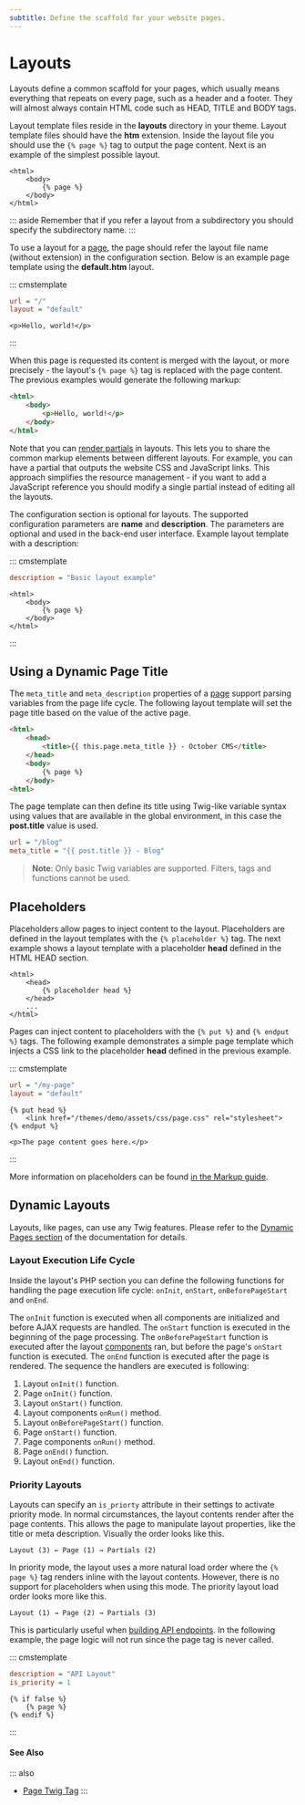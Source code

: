 ```yaml
---
subtitle: Define the scaffold for your website pages.
---
```

# Layouts

Layouts define a common scaffold for your pages, which usually means everything that repeats on every page, such as a header and a footer. They will almost always contain HTML code such as HEAD, TITLE and BODY tags.

Layout template files reside in the **layouts** directory in your theme. Layout template files should have the **htm** extension. Inside the layout file you should use the `{% page %}` tag to output the page content. Next is an example of the simplest possible layout.

```twig
<html>
    <body>
        {% page %}
    </body>
</html>
```

::: aside
Remember that if you refer a layout from a subdirectory you should specify the subdirectory name.
:::

To use a layout for a [page](./pages.md), the page should refer the layout file name (without extension) in the configuration section. Below is an example page template using the **default.htm** layout.

::: cmstemplate
```ini
url = "/"
layout = "default"
```
```twig
<p>Hello, world!</p>
```
:::

When this page is requested its content is merged with the layout, or more precisely - the layout's `{% page %}` tag is replaced with the page content. The previous examples would generate the following markup:

```html
<html>
    <body>
        <p>Hello, world!</p>
    </body>
</html>
```

Note that you can [render partials](./partials.md) in layouts. This lets you to share the common markup elements between different layouts. For example, you can have a partial that outputs the website CSS and JavaScript links. This approach simplifies the resource management - if you want to add a JavaScript reference you should modify a single partial instead of editing all the layouts.

The configuration section is optional for layouts. The supported configuration parameters are **name** and **description**. The parameters are optional and used in the back-end user interface. Example layout template with a description:

::: cmstemplate
```ini
description = "Basic layout example"
```
```twig
<html>
    <body>
        {% page %}
    </body>
</html>
```
:::

## Using a Dynamic Page Title

The `meta_title` and `meta_description` properties of a [page](pages.md) support parsing variables from the page life cycle. The following layout template will set the page title based on the value of the active page.

```html
<html>
    <head>
        <title>{{ this.page.meta_title }} - October CMS</title>
    </head>
    <body>
        {% page %}
    </body>
<html>
```

The page template can then define its title using Twig-like variable syntax using values that are available in the global environment, in this case the **post.title** value is used.

```ini
url = "/blog"
meta_title = "{{ post.title }} - Blog"
```

> **Note**: Only basic Twig variables are supported. Filters, tags and functions cannot be used.

## Placeholders

Placeholders allow pages to inject content to the layout. Placeholders are defined in the layout templates with the `{% placeholder %}` tag. The next example shows a layout template with a placeholder **head** defined in the HTML HEAD section.

```twig
<html>
    <head>
        {% placeholder head %}
    </head>
    ...
</html>
```

Pages can inject content to placeholders with the `{% put %}` and `{% endput %}` tags. The following example demonstrates a simple page template which injects a CSS link to the placeholder **head** defined in the previous example.

::: cmstemplate
```ini
url = "/my-page"
layout = "default"
```
```twig
{% put head %}
    <link href="/themes/demo/assets/css/page.css" rel="stylesheet">
{% endput %}

<p>The page content goes here.</p>
```
:::

More information on placeholders can be found [in the Markup guide](../markup/tag-placeholder.md).

## Dynamic Layouts

Layouts, like pages, can use any Twig features. Please refer to the [Dynamic Pages section](pages.md) of the documentation for details.

### Layout Execution Life Cycle

Inside the layout's PHP section you can define the following functions for handling the page execution life cycle: `onInit`, `onStart`, `onBeforePageStart` and `onEnd`.

The `onInit` function is executed when all components are initialized and before AJAX requests are handled. The `onStart` function is executed in the beginning of the page processing. The `onBeforePageStart` function is executed after the layout [components](./components.md) ran, but before the page's `onStart` function is executed. The `onEnd` function is executed after the page is rendered. The sequence the handlers are executed is following:

1. Layout `onInit()` function.
1. Page `onInit()` function.
1. Layout `onStart()` function.
1. Layout components `onRun()` method.
1. Layout `onBeforePageStart()` function.
1. Page `onStart()` function.
1. Page components `onRun()` method.
1. Page `onEnd()` function.
1. Layout `onEnd()` function.

### Priority Layouts

Layouts can specify an `is_priorty` attribute in their settings to activate priority mode. In normal circumstances, the layout contents render after the page contents. This allows the page to manipulate layout properties, like the title or meta description. Visually the order looks like this.

```text
Layout (3) ← Page (1) → Partials (2)
```

In priority mode, the layout uses a more natural load order where the `{% page %}` tag renders inline with the layout contents. However, there is no support for placeholders when using this mode. The priority layout load order looks more like this.

```text
Layout (1) → Page (2) → Partials (3)
```

This is particularly useful when [building API endpoints](../resources/building-apis.md). In the following example, the page logic will not run since the page tag is never called.

::: cmstemplate
```ini
description = "API Layout"
is_priority = 1
```
```twig
{% if false %}
    {% page %}
{% endif %}
```
:::

#### See Also

::: also
* [Page Twig Tag](../../markup/tag/page.md)
:::
